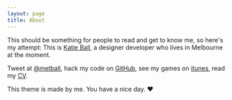 ```yaml
---
layout: page
title: About
---
```


This should be something for people to read and get to know me, so here's my attempt: This is [Katie Ball](http://katieball.me), a designer developer who lives in Melbourne at the moment.

Tweet at [@metball](https://twitter.com/mektball), hack my code on [GitHub](http://github.com/roachhd), see my games on [itunes](https://itunes.apple.com/us/artist/katie-ball/id910378027), read my [CV](http://katieball.me/about/me/cv/).

This theme is made by me. You have a nice day. ♥
